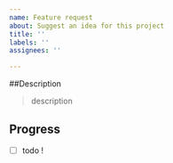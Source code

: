 ```yaml
---
name: Feature request
about: Suggest an idea for this project
title: ''
labels: ''
assignees: ''

---
```


##Description

> description

## Progress

- [ ] todo !
